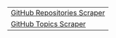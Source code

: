 <table>
  <tr>
      <td><a href="#GitHub-Repository-Scraper">GitHub Repositories Scraper</a></td>
  </tr>
  <tr>
      <td><a href="#GitHub-Topic-Scraper">GitHub Topics Scraper</a></td>
  </tr>
</table>
